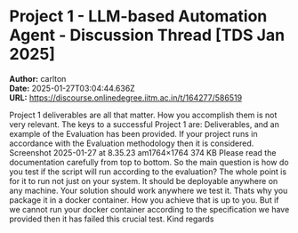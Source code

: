 # Project 1 - LLM-based Automation Agent - Discussion Thread [TDS Jan 2025]

**Author:** carlton  
**Date:** 2025-01-27T03:04:44.636Z  
**URL:** https://discourse.onlinedegree.iitm.ac.in/t/164277/586519

Project 1 deliverables are all that matter. How you accomplish them is not very relevant. The keys to a successful Project 1 are:
Deliverables,
and an example of the Evaluation has been provided.
If your project runs in accordance with the Evaluation methodology then it is considered.
Screenshot 2025-01-27 at 8.35.23 am1764×1764 374 KB
Please read the documentation carefully from top to bottom.
So the main question is how do you test if the script will run according to the evaluation? The whole point is for it to run not just on your system. It should be deployable anywhere on any machine. Your solution should work anywhere we test it. Thats why you package it in a docker container. How you achieve that is up to you. But if we cannot run your docker container according to the specification we have provided then it has failed this crucial test.
Kind regards
